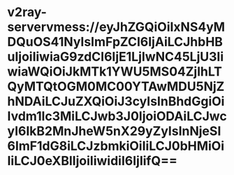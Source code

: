 # v2ray-servervmess://eyJhZGQiOiIxNS4yMDQuOS41NyIsImFpZCI6IjAiLCJhbHBuIjoiIiwiaG9zdCI6IjE1LjIwNC45LjU3IiwiaWQiOiJkMTk1YWU5MS04ZjlhLTQyMTQtOGM0MC00YTAwMDU5NjZhNDAiLCJuZXQiOiJ3cyIsInBhdGgiOiIvdm1lc3MiLCJwb3J0IjoiODAiLCJwcyI6IkB2MnJheW5nX29yZyIsInNjeSI6ImF1dG8iLCJzbmkiOiIiLCJ0bHMiOiIiLCJ0eXBlIjoiIiwidiI6IjIifQ==

